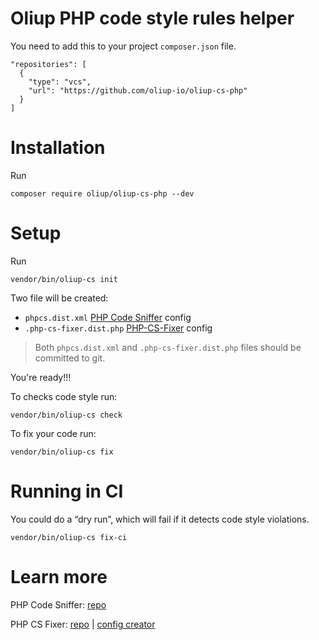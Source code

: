 # Oliup PHP code style rules helper

You need to add this to your project `composer.json` file.

```
"repositories": [
  {
    "type": "vcs",
    "url": "https://github.com/oliup-io/oliup-cs-php"
  }
]
```

# Installation

Run

```shell
composer require oliup/oliup-cs-php --dev
```

# Setup

Run

```shell
vendor/bin/oliup-cs init
```

Two file will be created:

- `phpcs.dist.xml` [PHP Code Sniffer][php_codesniffer] config
- `.php-cs-fixer.dist.php` [PHP-CS-Fixer][php_cs_fixer] config

> Both `phpcs.dist.xml` and `.php-cs-fixer.dist.php` files should be committed to git.

You're ready!!!

To checks code style run:

```shell
vendor/bin/oliup-cs check
```

To fix your code run:

```shell
vendor/bin/oliup-cs fix
```

# Running in CI

You could do a “dry run”, which will fail if it detects code style violations.

```shell
vendor/bin/oliup-cs fix-ci
```

# Learn more

PHP Code Sniffer: [repo][php_codesniffer]

PHP CS Fixer: [repo][php_cs_fixer] | [config creator][php_cs_fixer_config_creator]

[php_codesniffer]: https://github.com/squizlabs/php_codesniffer
[php_cs_fixer]: https://github.com/friendsofphp/php-cs-fixer
[php_cs_fixer_config_creator]: https://mlocati.github.io/php-cs-fixer-configurator
